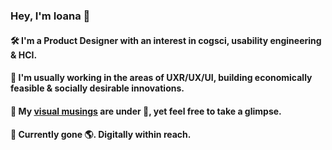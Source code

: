### Hey, I'm Ioana :green_heart:

#### :hammer_and_wrench: I'm a Product Designer with an interest in cogsci, usability engineering & HCI.

#### 🔭 I'm usually working in the areas of UXR/UX/UI, building economically feasible & socially desirable innovations.

#### :art: My [visual musings](https://ioanabitoiu.myportfolio.com/) are under :construction:, yet feel free to take a glimpse.

#### :compass: Currently gone :earth_americas:. Digitally within reach.


<!--
**idre07/idre07** is a ✨ _special_ ✨ repository because its `README.md` (this file) appears on your GitHub profile.

Here are some ideas to get you started:

- 🔭 I’m currently working on ...
- 🌱 I’m currently learning ...
- 👯 I’m looking to collaborate on ...
- 🤔 I’m looking for help with ...
- 💬 Ask me about ...
- 📫 How to reach me: ...
- 😄 Pronouns: ...
- ⚡ Fun fact: ...
-->


